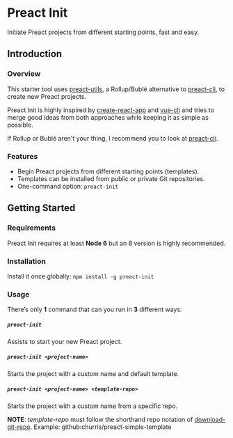 # Preact Init
Initiate Preact projects from different starting points, fast and easy.

## Introduction
### Overview
This starter tool uses [preact-utils](https://github.com/churris/preact-utils), a Rollup/Bublé alternative to [preact-cli](https://github.com/developit/preact-cli), to create new Preact projects.

Preact Init is highly inspired by [create-react-app](https://github.com/facebookincubator/create-react-app) and [vue-cli](https://github.com/vuejs/vue-cli) and tries to merge good ideas from both approaches while keeping it as simple as possible.

If Rollup or Bublé aren't your thing, I recommend you to look at [preact-cli](https://github.com/developit/preact-cli).

### Features
* Begin Preact projects from different starting points (templates).
* Templates can be installed from public or private Git repositories.
* One-command option: `preact-init`

## Getting Started
### Requirements
Preact Init requires at least **Node 6** but an 8 version is highly recommended.

### Installation
Install it once globally:
`npm install -g preact-init`

### Usage
There’s only **1** command that can you run in **3** different ways:

##### `preact-init`
Assists to start your new Preact project.

##### `preact-init <project-name>`
Starts the project with a custom name and default template.

##### `preact-init <project-name> <template-repo>`
Starts the project with a custom name from a specific repo.

**NOTE**: *template-repo* must follow the shorthand repo notation of [download-git-repo](https://github.com/flipxfx/download-git-repo). Example: github:churris/preact-simple-template